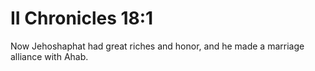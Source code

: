 # II Chronicles 18:1

Now Jehoshaphat had great riches and honor, and he made a marriage alliance with Ahab.
